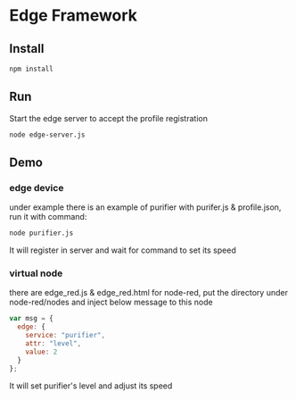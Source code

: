 # Edge Framework


## Install

```bash
npm install
```

## Run

Start the edge server to accept the profile registration

```bash
node edge-server.js
```

## Demo

### edge device

under example there is an example of purifier with purifer.js & profile.json, run it with command:

```bash
node purifier.js
```

It will register in server and wait for command to set its speed

### virtual node

there are edge_red.js & edge_red.html for node-red, put the directory under node-red/nodes and inject below message to this node

```javascript
var msg = {
  edge: {
    service: "purifier",
    attr: "level",
    value: 2
  }
};
```

It will set purifier's level and adjust its speed

